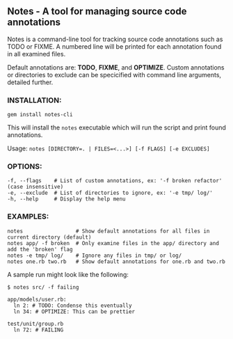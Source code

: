 ## Notes - A tool for managing source code annotations

Notes is a command-line tool for tracking source code annotations such as TODO or FIXME. A numbered line will be printed for each annotation found in all examined files.

Default annotations are: __TODO__, __FIXME__, and __OPTIMIZE__. Custom annotations or directories to exclude can be specicified with command line arguments, detailed further.


### INSTALLATION:
`gem install notes-cli`

This will install the `notes` executable which will run the script and print found annotations.

Usage: `notes [DIRECTORY=. | FILES=<...>] [-f FLAGS] [-e EXCLUDES]`

### OPTIONS:
```
-f, --flags    # List of custom annotations, ex: '-f broken refactor' (case insensitive)
-e, --exclude  # List of directories to ignore, ex: '-e tmp/ log/'
-h, --help     # Display the help menu
```

### EXAMPLES:
```
notes                 # Show default annotations for all files in current directory (default)
notes app/ -f broken  # Only examine files in the app/ directory and add the 'broken' flag
notes -e tmp/ log/    # Ignore any files in tmp/ or log/
notes one.rb two.rb   # Show default annotations for one.rb and two.rb
```

A sample run might look like the following:
```
$ notes src/ -f failing

app/models/user.rb:
  ln 2: # TODO: Condense this eventually
  ln 34: # OPTIMIZE: This can be prettier

test/unit/group.rb
  ln 72: # FAILING
```
